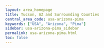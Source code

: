 ```yaml
---
layout: area_homepage
title: Tucson, AZ and Surrounding Counties
central_area_code: usa-arizona-pima
keywords: ["USA", "Arizona", "Pima"]
sidebar: usa-arizona-pima_sidebar
permalink: usa-arizona-pima.html
toc: false
---
```


